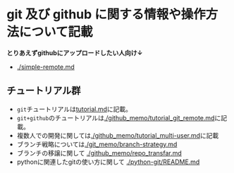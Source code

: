 # git 及び github に関する情報や操作方法について記載

**とりあえずgithubにアップロードしたい人向け↓**
- [./simple-remote.md](./simple-remote.md)



## チュートリアル群

- `git`チュートリアルは[tutorial.md](tutorial.md)に記載。  
- `git+github`のチュートリアルは[./github_memo/tutorial_git_remote.md](./github_memo/tutorial_git_remote.md)に記載。  
- 複数人での開発に関しては[./github_memo/tutorial_multi-user.md](./github_memo/tutorial_multi-user.md)に記載  
- ブランチ戦略については[./git_memo/branch-strategy.md](./git_memo/branch-strategy.md)  
- ブランチの移譲に関して [./github_memo/repo_transfar.md](./github_memo/repo_transfar.md)  
- pythonに関連したgitの使い方に関して [./python-git/README.md](./python-git/README.md)  